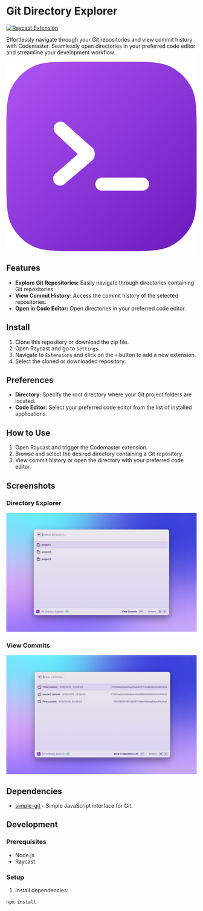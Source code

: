 # Git Directory Explorer

[![Raycast Extension](https://img.shields.io/badge/Raycast-Extension-red)](https://www.raycast.com/guides/create-extension)

Effortlessly navigate through your Git repositories and view commit history with Codemaster. Seamlessly open directories in your preferred code editor and streamline your development workflow.

![Git Directory Explorer](assets/command-icon.png)

## Features

-  **Explore Git Repositories:** Easily navigate through directories containing Git repositories.
-  **View Commit History:** Access the commit history of the selected repositories.
-  **Open in Code Editor:** Open directories in your preferred code editor.

## Install

1. Clone this repository or download the zip file.
2. Open Raycast and go to `Settings`.
3. Navigate to `Extensions` and click on the `+` button to add a new extension.
4. Select the cloned or downloaded repository.

## Preferences

-  **Directory:** Specify the root directory where your Git project folders are located.
-  **Code Editor:** Select your preferred code editor from the list of installed applications.

## How to Use

1. Open Raycast and trigger the Codemaster extension.
2. Browse and select the desired directory containing a Git repository.
3. View commit history or open the directory with your preferred code editor.

## Screenshots

### Directory Explorer
![Directory Explorer](metadata/view-projects.png)

### View Commits
![View Commits](metadata/view-commits.png)

## Dependencies

-  [simple-git](https://github.com/steveukx/git-js) - Simple JavaScript interface for Git.

## Development

### Prerequisites

-  Node.js
-  Raycast

### Setup

1. Install dependencies:
```
npm install
```
